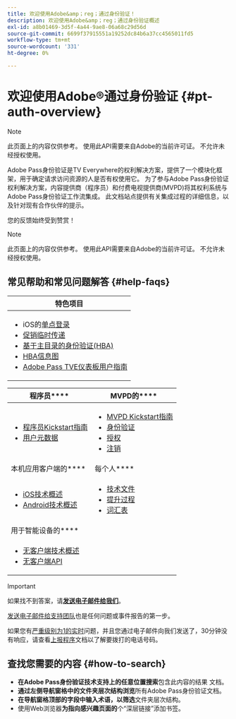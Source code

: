 ```yaml
---
title: 欢迎使用Adobe&amp；reg；通过身份验证！
description: 欢迎使用Adobe&amp；reg；通过身份验证概述
exl-id: a8b01469-3d5f-4a44-9ae8-06a68c29d56d
source-git-commit: 6699f37915551a19252dc84b6a37cc4565011fd5
workflow-type: tm+mt
source-wordcount: '331'
ht-degree: 0%

---
```


# 欢迎使用Adobe®通过身份验证 {#pt-auth-overview}

>[!NOTE]
>
>此页面上的内容仅供参考。 使用此API需要来自Adobe的当前许可证。 不允许未经授权使用。

Adobe Pass身份验证是TV Everywhere的权利解决方案，提供了一个模块化框架，用于确定请求访问资源的人是否有权使用它。 为了参与Adobe Pass身份验证权利解决方案，内容提供商（程序员）和付费电视提供商(MVPD)将其权利系统与Adobe Pass身份验证工作流集成。 此文档站点提供有关集成过程的详细信息，以及针对现有合作伙伴的提示。

您的反馈始终受到赞赏！

>[!NOTE]
>
>此页面上的内容仅供参考。 使用此API需要来自Adobe的当前许可证。 不允许未经授权使用。

## 常见帮助和常见问题解答 {#help-faqs}

| **特色项目** |
|-|
| <ul><li>iOS的[单点登录](/help/authentication/apple-sso-overview.md)</li><li>[促销临时传递](/help/authentication/promotional-temp-pass.md)</li><li>[基于主目录的身份验证(HBA)](/help/authentication/home-based-authn-tve.md)</li><li>[HBA信息图](https://dzf8vqv24eqhg.cloudfront.net/userfiles/258/326/ckfinder/files/AdobeNewsletterHBA.pdf)</li><li>[Adobe Pass TVE仪表板用户指南](/help/authentication/tve-dashboard-user-guide.md)</li></ul> |

| 程序员&#x200B;**** | MVPD的&#x200B;**** |
|------------------------------------------------------------------------------|-------------------------------------------------------------------------------------------------|
| <ul><li>[程序员Kickstart指南](/help/authentication/programmer-kickstart-guide.md)</li><li>[用户元数据](/help/authentication/user-metadata.md)</li></ul> | <ul><li>[MVPD Kickstart指南](/help/authentication/mvpd-kickstart-guide.md)</li><li>[身份验证](/help/authentication/authn-usecase.md)</li><li>[授权](/help/authentication/authz-usecase.md)</li><li>[注销](/help/authentication/usecase-mvpd-logout.md)</li></ul> |
| 本机应用客户端的&#x200B;**** | 每个人&#x200B;**** |
| <ul><li>[iOS技术概述](/help/authentication/iostvos-sdk-overview.md)</li><li>[Android技术概述](/help/authentication/android-sdk-overview.md)</li></ul> | <ul><li>[技术文件](/help/authentication/technical-paper.md)</li><li>[提升过程](/help/authentication/escalation-procedures.md)</li><li>[词汇表](/help/authentication/glossary.md)</li></ul> |
| 用于智能设备的&#x200B;**** | |
| <ul><li>[无客户端技术概述](/help/authentication/rest-api-overview.md)</li><li>[无客户端API](/help/authentication/rest-api-reference.md)</li></ul> | |

>[!IMPORTANT]
>
>如果找不到答案，请&#x200B;[**发送电子邮件给我们**](mailto:tve-support@adobe.com)。
>
>[发送电子邮件给支持团队](mailto:tve-support@adobe.com)也是任何问题或事件报告的第一步。
>
>如果您有[严重级别为1的实时](/help/authentication/escalation-procedures.md)问题，并且您通过电子邮件向我们发送了，30分钟没有响应，请查看[上报程序](/help/authentication/escalation-procedures.md)文档以了解要拨打的电话号码。
>


## 查找您需要的内容 {#how-to-search}

* **在Adobe Pass身份验证技术支持上的任意位置搜索**包含此内容的结果
文档。
* **通过左侧导航窗格中的文件夹层次结构浏览**&#x200B;所有Adobe Pass身份验证文档。
* **在导航窗格顶部的字段中输入术语，以筛选**&#x200B;文件夹层次结构。
* 使用Web浏览器&#x200B;**为指向感兴趣页面的**&#x200B;个“深层链接”添加书签。
